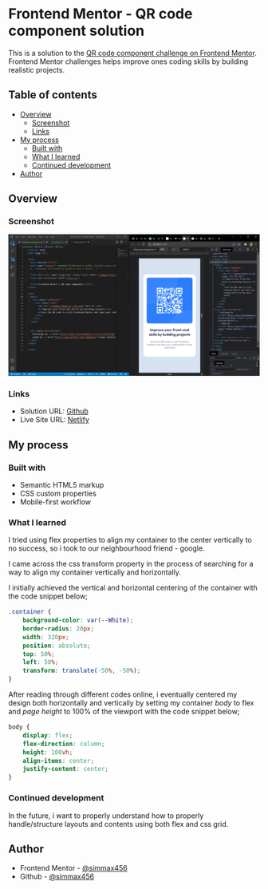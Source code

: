 # Frontend Mentor - QR code component solution

This is a solution to the [QR code component challenge on Frontend Mentor](https://www.frontendmentor.io/challenges/qr-code-component-iux_sIO_H). Frontend Mentor challenges helps improve ones coding skills by building realistic projects. 

## Table of contents

- [Overview](#overview)
  - [Screenshot](#screenshot)
  - [Links](#links)
- [My process](#my-process)
  - [Built with](#built-with)
  - [What I learned](#what-i-learned)
  - [Continued development](#continued-development)
- [Author](#author)


## Overview

### Screenshot

![Screenshot](/images/Screenshot.png "This is a Screenshot of the solution.")

### Links

- Solution URL: [Github](https://www.github.com/simmax456/)
- Live Site URL: [Netlify](https://myqrcodecomponent.netlify.app/)

## My process

### Built with

- Semantic HTML5 markup
- CSS custom properties
- Mobile-first workflow


### What I learned

I tried using flex properties to align my container to the center vertically to no success, so i took to our neighbourhood friend - google.

I came across the css transform property in the process of searching for a way to align my container vertically and horizontally.

I initially achieved the vertical and horizontal centering of the container with the code snippet below;

```css
.container {
    background-color: var(--White);
    border-radius: 20px;
    width: 320px;
    position: absolute;
    top: 50%;
    left: 50%;
    transform: translate(-50%, -50%); 
}
```

After reading through different codes online, i eventually centered my design both horizontally and vertically by setting my container _body_ to flex and _page height_ to 100% of the viewport with the code snippet below;

```css
body {
    display: flex;
    flex-direction: column;
    height: 100vh;
    align-items: center;
    justify-content: center;
}
```


### Continued development

In the future, i want to properly understand how to properly handle/structure layouts and contents using both flex and css grid.


## Author

- Frontend Mentor - [@simmax456](https://www.frontendmentor.io/profile/simmax456)
- Github - [@simmax456](https://www.github.com/simmax456/)
